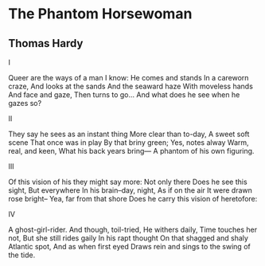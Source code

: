 # The Phantom Horsewoman
## Thomas Hardy
I

Queer are the ways of a man I know:
He comes and stands
In a careworn craze,
And looks at the sands
And the seaward haze
With moveless hands
And face and gaze,
Then turns to go...
And what does he see when he gazes so?

II

They say he sees as an instant thing
More clear than to-day,
A sweet soft scene
That once was in play
By that briny green;
Yes, notes alway
Warm, real, and keen,
What his back years bring—
A phantom of his own figuring.

III

Of this vision of his they might say more:
Not only there
Does he see this sight,
But everywhere
In his brain–day, night,
As if on the air
It were drawn rose bright–
Yea, far from that shore
Does he carry this vision of heretofore:

IV

A ghost-girl-rider. And though, toil-tried,
He withers daily,
Time touches her not,
But she still rides gaily
In his rapt thought
On that shagged and shaly
Atlantic spot,
And as when first eyed
Draws rein and sings to the swing of the tide.